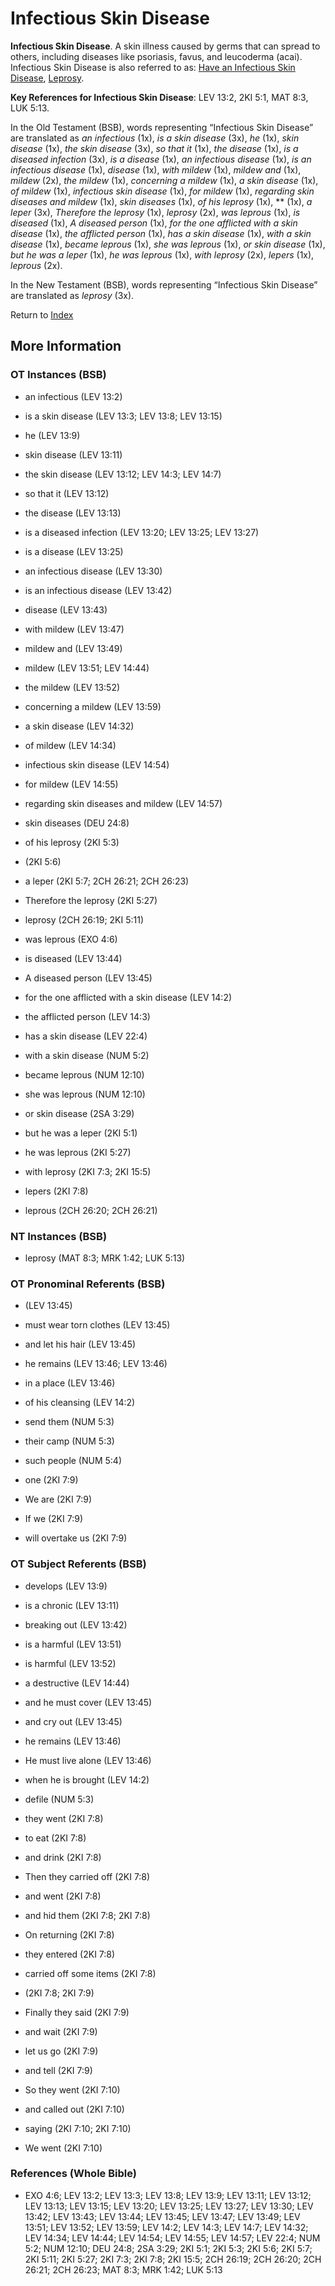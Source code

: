 # Infectious Skin Disease
**Infectious Skin Disease**. 
A skin illness caused by germs that can spread to others, including diseases like psoriasis, favus, and leucoderma (acai). 
Infectious Skin Disease is also referred to as: 
[Have an Infectious Skin Disease](HaveAnInfectiousSkinDisease.md), [Leprosy](Leprosy.md). 


**Key References for Infectious Skin Disease**: 
LEV 13:2, 2KI 5:1, MAT 8:3, LUK 5:13. 


In the Old Testament (BSB), words representing “Infectious Skin Disease” are translated as 
*an infectious* (1x), *is a skin disease* (3x), *he* (1x), *skin disease* (1x), *the skin disease* (3x), *so that it* (1x), *the disease* (1x), *is a diseased infection* (3x), *is a disease* (1x), *an infectious disease* (1x), *is an infectious disease* (1x), *disease* (1x), *with mildew* (1x), *mildew and* (1x), *mildew* (2x), *the mildew* (1x), *concerning a mildew* (1x), *a skin disease* (1x), *of mildew* (1x), *infectious skin disease* (1x), *for mildew* (1x), *regarding skin diseases and mildew* (1x), *skin diseases* (1x), *of his leprosy* (1x), ** (1x), *a leper* (3x), *Therefore the leprosy* (1x), *leprosy* (2x), *was leprous* (1x), *is diseased* (1x), *A diseased person* (1x), *for the one afflicted with a skin disease* (1x), *the afflicted person* (1x), *has a skin disease* (1x), *with a skin disease* (1x), *became leprous* (1x), *she was leprous* (1x), *or skin disease* (1x), *but he was a leper* (1x), *he was leprous* (1x), *with leprosy* (2x), *lepers* (1x), *leprous* (2x). 


In the New Testament (BSB), words representing “Infectious Skin Disease” are translated as 
*leprosy* (3x). 


Return to [Index](00-Index.md)

## More Information

### OT Instances (BSB)

* an infectious (LEV 13:2)

* is a skin disease (LEV 13:3; LEV 13:8; LEV 13:15)

* he (LEV 13:9)

* skin disease (LEV 13:11)

* the skin disease (LEV 13:12; LEV 14:3; LEV 14:7)

* so that it (LEV 13:12)

* the disease (LEV 13:13)

* is a diseased infection (LEV 13:20; LEV 13:25; LEV 13:27)

* is a disease (LEV 13:25)

* an infectious disease (LEV 13:30)

* is an infectious disease (LEV 13:42)

* disease (LEV 13:43)

* with mildew (LEV 13:47)

* mildew and (LEV 13:49)

* mildew (LEV 13:51; LEV 14:44)

* the mildew (LEV 13:52)

* concerning a mildew (LEV 13:59)

* a skin disease (LEV 14:32)

* of mildew (LEV 14:34)

* infectious skin disease (LEV 14:54)

* for mildew (LEV 14:55)

* regarding skin diseases and mildew (LEV 14:57)

* skin diseases (DEU 24:8)

* of his leprosy (2KI 5:3)

*  (2KI 5:6)

* a leper (2KI 5:7; 2CH 26:21; 2CH 26:23)

* Therefore the leprosy (2KI 5:27)

* leprosy (2CH 26:19; 2KI 5:11)

* was leprous (EXO 4:6)

* is diseased (LEV 13:44)

* A diseased person (LEV 13:45)

* for the one afflicted with a skin disease (LEV 14:2)

* the afflicted person (LEV 14:3)

* has a skin disease (LEV 22:4)

* with a skin disease (NUM 5:2)

* became leprous (NUM 12:10)

* she was leprous (NUM 12:10)

* or skin disease (2SA 3:29)

* but he was a leper (2KI 5:1)

* he was leprous (2KI 5:27)

* with leprosy (2KI 7:3; 2KI 15:5)

* lepers (2KI 7:8)

* leprous (2CH 26:20; 2CH 26:21)



### NT Instances (BSB)

* leprosy (MAT 8:3; MRK 1:42; LUK 5:13)



### OT Pronominal Referents (BSB)

*  (LEV 13:45)

* must wear torn clothes (LEV 13:45)

* and let his hair (LEV 13:45)

* he remains (LEV 13:46; LEV 13:46)

* in a place (LEV 13:46)

* of his cleansing (LEV 14:2)

* send them (NUM 5:3)

* their camp (NUM 5:3)

* such people (NUM 5:4)

* one (2KI 7:9)

* We are (2KI 7:9)

* If we (2KI 7:9)

* will overtake us (2KI 7:9)



### OT Subject Referents (BSB)

* develops (LEV 13:9)

* is a chronic (LEV 13:11)

* breaking out (LEV 13:42)

* is a harmful (LEV 13:51)

* is harmful (LEV 13:52)

* a destructive (LEV 14:44)

* and he must cover (LEV 13:45)

* and cry out (LEV 13:45)

* he remains (LEV 13:46)

* He must live alone (LEV 13:46)

* when he is brought (LEV 14:2)

* defile (NUM 5:3)

* they went (2KI 7:8)

* to eat (2KI 7:8)

* and drink (2KI 7:8)

* Then they carried off (2KI 7:8)

* and went (2KI 7:8)

* and hid them (2KI 7:8; 2KI 7:8)

* On returning (2KI 7:8)

* they entered (2KI 7:8)

* carried off some items (2KI 7:8)

*  (2KI 7:8; 2KI 7:9)

* Finally they said (2KI 7:9)

* and wait (2KI 7:9)

* let us go (2KI 7:9)

* and tell (2KI 7:9)

* So they went (2KI 7:10)

* and called out (2KI 7:10)

* saying (2KI 7:10; 2KI 7:10)

* We went (2KI 7:10)



### References (Whole Bible)

* EXO 4:6; LEV 13:2; LEV 13:3; LEV 13:8; LEV 13:9; LEV 13:11; LEV 13:12; LEV 13:13; LEV 13:15; LEV 13:20; LEV 13:25; LEV 13:27; LEV 13:30; LEV 13:42; LEV 13:43; LEV 13:44; LEV 13:45; LEV 13:47; LEV 13:49; LEV 13:51; LEV 13:52; LEV 13:59; LEV 14:2; LEV 14:3; LEV 14:7; LEV 14:32; LEV 14:34; LEV 14:44; LEV 14:54; LEV 14:55; LEV 14:57; LEV 22:4; NUM 5:2; NUM 12:10; DEU 24:8; 2SA 3:29; 2KI 5:1; 2KI 5:3; 2KI 5:6; 2KI 5:7; 2KI 5:11; 2KI 5:27; 2KI 7:3; 2KI 7:8; 2KI 15:5; 2CH 26:19; 2CH 26:20; 2CH 26:21; 2CH 26:23; MAT 8:3; MRK 1:42; LUK 5:13



